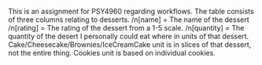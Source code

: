 This is an assignment for PSY4960 regarding workflows. The table consists of three columns relating to desserts.
/n[name] = The name of the dessert
/n[rating] = The rating of the dessert from a 1-5 scale. 
/n[quantity] = The quantity of the desert I personally could eat where in units of that dessert. Cake/Cheesecake/Brownies/IceCreamCake unit is in slices of that dessert, not the entire thing. Cookies unit is based on individual cookies. 
